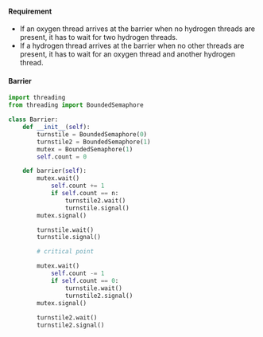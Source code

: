 #### Requirement
* If an oxygen thread arrives at the barrier when no hydrogen threads are present, it has to wait for two hydrogen threads.
* If a hydrogen thread arrives at the barrier when no other threads are present, it has to wait for an oxygen thread 
and another hydrogen thread.

#### Barrier

```python
import threading
from threading import BoundedSemaphore

class Barrier:
    def __init__(self):
        turnstile = BoundedSemaphore(0)
        turnstile2 = BoundedSemaphore(1)
        mutex = BoundedSemaphore(1)
        self.count = 0

    def barrier(self):
        mutex.wait()
            self.count += 1
            if self.count == n:
                turnstile2.wait()
                turnstile.signal()
        mutex.signal()

        turnstile.wait()
        turnstile.signal()

        # critical point

        mutex.wait()
            self.count -= 1
            if self.count == 0:
                turnstile.wait()
                turnstile2.signal()
        mutex.signal()
        
        turnstile2.wait()
        turnstile2.signal()
        
```
